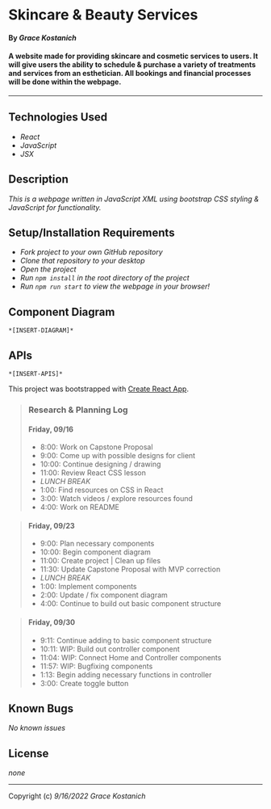 # Skincare & Beauty Services

#### By _**Grace Kostanich**_    


#### A website made for providing skincare and cosmetic services to users. It will give users the ability to schedule & purchase a variety of treatments and services from an esthetician. All bookings and financial processes will be done within the webpage.

---

## Technologies Used

* _React_
* _JavaScript_
* _JSX_

## Description

_This is a webpage written in JavaScript XML using bootstrap CSS styling & JavaScript for functionality._


## Setup/Installation Requirements

* _Fork project to your own GitHub repository_ 
* _Clone that repository to your desktop_
* _Open the project_
* _Run `npm install` in the root directory of the project_
* _Run `npm run start` to view the webpage in your browser!_

## Component Diagram

`*[INSERT-DIAGRAM]*`

## APIs

`*[INSERT-APIS]*`
   

This project was bootstrapped with [Create React App](https://github.com/facebook/create-react-app).


> ### Research & Planning Log
> 
> #### Friday, 09/16
> * 8:00: Work on Capstone Proposal
> * 9:00: Come up with possible designs for client
> * 10:00: Continue designing / drawing
> * 11:00: Review React CSS lesson
> * _LUNCH BREAK_
> * 1:00: Find resources on CSS in React
> * 3:00: Watch videos / explore resources found
> * 4:00: Work on README

> #### Friday, 09/23
> * 9:00: Plan necessary components
> * 10:00: Begin component diagram
> * 11:00: Create project | Clean up files
> * 11:30: Update Capstone Proposal with MVP correction
> * _LUNCH BREAK_
> * 1:00: Implement components 
> * 2:00: Update / fix component diagram
> * 4:00: Continue to build out basic component structure 

> #### Friday, 09/30
> * 9:11: Continue adding to basic component structure 
> * 10:11: WIP: Build out controller component
> * 11:04: WIP: Connect Home and Controller components
> * 11:57: WIP: Bugfixing components
> * 1:13: Begin adding necessary functions in controller
> * 3:00: Create toggle button



## Known Bugs

_No known issues_

## License

_none_

---

Copyright (c) _9/16/2022_ _Grace Kostanich_
